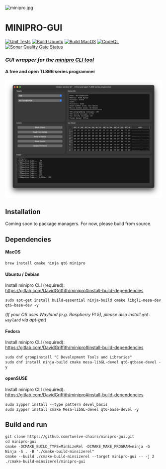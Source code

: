 ![minipro.jpg](res%2FAppIcon.ico)
# MINIPRO-GUI
[![Unit Tests](https://github.com/twelve-chairs/minipro-gui/actions/workflows/tests.yaml/badge.svg)](https://github.com/twelve-chairs/minipro-gui/actions/workflows/tests.yaml)
[![Build Ubuntu](https://github.com/twelve-chairs/minipro-gui/actions/workflows/ubuntu.yaml/badge.svg)](https://github.com/twelve-chairs/minipro-gui/actions/workflows/ubuntu.yaml)
[![Build MacOS](https://github.com/twelve-chairs/minipro-gui/actions/workflows/macos.yaml/badge.svg)](https://github.com/twelve-chairs/minipro-gui/actions/workflows/macos.yaml)
[![CodeQL](https://github.com/twelve-chairs/minipro-gui/actions/workflows/github-code-scanning/codeql/badge.svg)](https://github.com/twelve-chairs/minipro-gui/actions/workflows/github-code-scanning/codeql) 
[![Sonar Quality Gate Status](https://sonarcloud.io/api/project_badges/measure?project=twelve-chairs_minipro-gui&metric=alert_status)](https://sonarcloud.io/summary/new_code?id=twelve-chairs_minipro-gui)

### *GUI wrapper for the [minipro CLI tool](https://gitlab.com/DavidGriffith/minipro)*
#### A free and open TL866 series programmer
![screenshot.png](res%2Fscreenshot.png)
## Installation
Coming soon to package managers. For now, please build from source.
## Dependencies
#### MacOS

```
brew install cmake ninja qt6 minipro
```

#### Ubuntu / Debian
Install minipro CLI (required): https://gitlab.com/DavidGriffith/minipro#install-build-dependencies

```
sudo apt-get install build-essential ninja-build cmake libgl1-mesa-dev qt6-base-dev -y
```

  (*If your OS uses Wayland (e.g. Raspberry PI 5), please also install `qt6-wayland` via apt-get*)

#### Fedora
Install minipro CLI (required): https://gitlab.com/DavidGriffith/minipro#install-build-dependencies

```
sudo dnf groupinstall "C Development Tools and Libraries"
sudo dnf install ninja-build cmake mesa-libGL-devel qt6-qtbase-devel -y
```

#### openSUSE
Install minipro CLI (required): https://gitlab.com/DavidGriffith/minipro#install-build-dependencies
```
sudo zypper install --type pattern devel_basis
sudo zypper install cmake Mesa-libGL-devel qt6-base-devel -y
```

## Build and run
```
git clone https://github.com/twelve-chairs/minipro-gui.git
cd minipro-gui
cmake -DCMAKE_BUILD_TYPE=MinSizeRel -DCMAKE_MAKE_PROGRAM=ninja -G Ninja -S . -B "./cmake-build-minsizerel"
cmake --build ./cmake-build-minsizerel --target minipro-gui -- -j 2
./cmake-build-minsizerel/minipro-gui
```